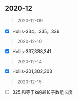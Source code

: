## 2020-12

> 2020-12-09

- [x] Hollis-334，335，336

> 2020-12-10

- [x] Hollis-337,338,341

> 2020-12-14

- [x] Hollis-301,302,303

> 2020-12-15

- [ ] 325.和等于k的最长子数组长度